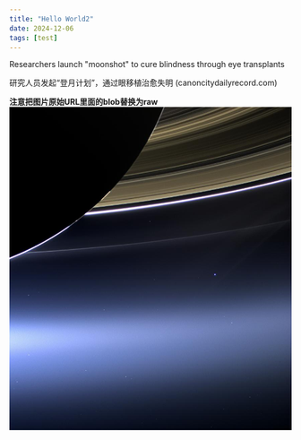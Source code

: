 ```yaml
---
title: "Hello World2"
date: 2024-12-06
tags: [test]
---
```


Researchers launch "moonshot" to cure blindness through eye transplants

研究人员发起“登月计划”，通过眼移植治愈失明 (canoncitydailyrecord.com)

**注意把图片原始URL里面的blob替换为raw**
![暗淡蓝点](https://github.com/haithink/cosmos/raw/main/_posts/images/earth.jpg)
